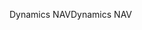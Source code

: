 <span data-ttu-id="30674-101">Dynamics NAV</span><span class="sxs-lookup"><span data-stu-id="30674-101">Dynamics NAV</span></span>

